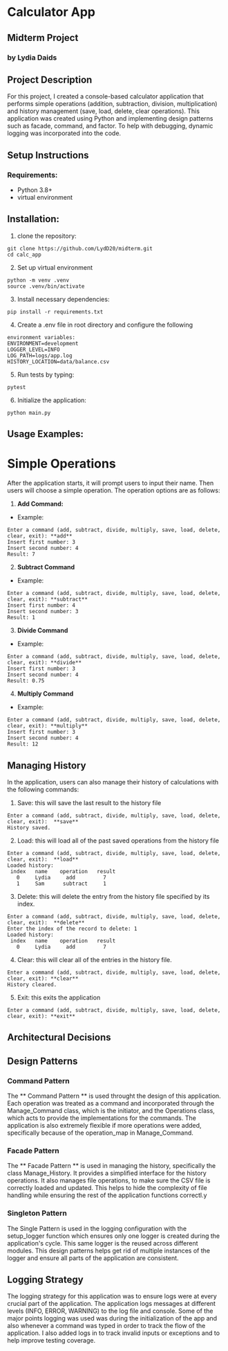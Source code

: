 # Calculator App
## Midterm Project
### by Lydia Daids

## Project Description
For this project, I created a console-based calculator application that performs simple operations (addition, subtraction, division, multiplication) and history management (save, load, delete, clear operations). This application was created using Python and implementing design patterns such as facade, command, and factor. To help with debugging, dynamic logging was incorporated into the code.

## Setup Instructions
### Requirements:
* Python 3.8+
* virtual environment

## Installation:
1. clone the repository:
```
git clone https://github.com/LydD20/midterm.git
cd calc_app
```
2. Set up virtual environment
```
python -m venv .venv
source .venv/bin/activate
```
3. Install necessary dependencies:
```
pip install -r requirements.txt
```
4. Create a .env file in root directory and configure the following 
```
environment variables:
ENVIRONMENT=development
LOGGER_LEVEL=INFO
LOG_PATH=logs/app.log
HISTORY_LOCATION=data/balance.csv
```
5. Run tests by typing:
```
pytest
```
6. Initialize the application:
```
python main.py
```

## Usage Examples:
# Simple Operations
After the application starts, it will prompt users to input their name. Then users will choose a simple operation. The operation options are as follows:

1. **Add Command:**
  * Example:
  ```
  Enter a command (add, subtract, divide, multiply, save, load, delete, clear, exit): **add**
  Insert first number: 3
  Insert second number: 4
  Result: 7
  ```
2. **Subtract Command**
  * Example:
  ```
  Enter a command (add, subtract, divide, multiply, save, load, delete, clear, exit): **subtract**
  Insert first number: 4
  Insert second number: 3
  Result: 1
  ```
3. **Divide Command**
  * Example:
  ```
  Enter a command (add, subtract, divide, multiply, save, load, delete, clear, exit): **divide**
  Insert first number: 3
  Insert second number: 4
  Result: 0.75
  ```
4. **Multiply Command**
  * Example:
  ```
  Enter a command (add, subtract, divide, multiply, save, load, delete, clear, exit): **multiply**
  Insert first number: 3
  Insert second number: 4
  Result: 12
  ```
## Managing History
In the application, users can also manage their history of calculations with the following commands:

1. Save: this will save the last result to the history file
```
Enter a command (add, subtract, divide, multiply, save, load, delete, clear, exit):  **save**
History saved.
```
2. Load: this will load all of the past saved operations from the history file
```
Enter a command (add, subtract, divide, multiply, save, load, delete, clear, exit):  **load**
Loaded history:
 index   name    operation   result
   0     Lydia     add         7
   1     Sam      subtract     1
```
3. Delete: this will delete the entry from the history file specified by its index.
```
Enter a command (add, subtract, divide, multiply, save, load, delete, clear, exit):  **delete**
Enter the index of the record to delete: 1
Loaded history:
 index   name    operation   result
   0     Lydia     add         7
```
4. Clear: this will clear all of the entries in the history file.
```
Enter a command (add, subtract, divide, multiply, save, load, delete, clear, exit): **clear**
History cleared.
```
5. Exit: this exits the application
```
Enter a command (add, subtract, divide, multiply, save, load, delete, clear, exit): **exit**
```
## Architectural Decisions
## Design Patterns
### Command Pattern
The ** Command Pattern ** is used throught the design of this application. Each operation was treated as a command and incorporated through the Manage_Command class, which is the initiator, and the Operations class, which acts to provide the implementations for the commands. The application is also extremely flexible if more operations were added, specifically because of the operation_map in Manage_Command. 
### Facade Pattern
The ** Facade Pattern ** is used in managing the history, specifically the class Manage_History. It provides a simplified interface for the history operations. It also manages file operations, to make sure the CSV file is correctly loaded and updated. This helps to hide the complexity of file handling while ensuring the rest of the application functions correctl.y 
### Singleton Pattern
The Single Pattern is used in the logging configuration with the setup_logger function which ensures only one logger is created during the application's cycle. This same logger is the reused across different modules. This design patterns helps get rid of multiple instances of the logger and ensure all parts of the application are consistent.

## Logging Strategy
The logging strategy for this application was to ensure logs were at every crucial part of the application. The application logs messages at different levels (INFO, ERROR, WARNING) to the log file and console. Some of the major points logging was used was during the initialization of the app and also whenever a command was typed in order to track the flow of the application. I also added logs in to track invalid inputs or exceptions and to help improve testing coverage. 





